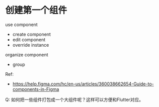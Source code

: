 # 创建第一个组件

use component

- create component
- edit component
- override instance

organize component

- group

Ref:
  - https://help.figma.com/hc/en-us/articles/360038662654-Guide-to-components-in-Figma

Q: 如何把一些组件打包成一个大组件呢？这样可以方便和Flutter对应。
